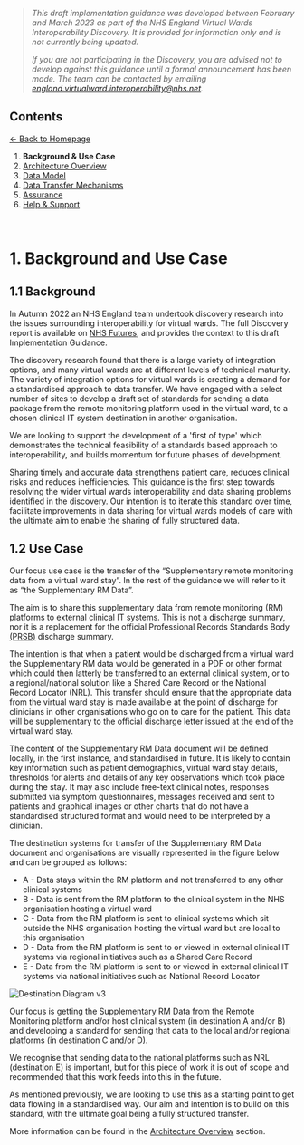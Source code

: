 > *This draft implementation guidance was developed between February and March 2023 as part of the NHS England Virtual Wards Interoperability Discovery. It is provided for information only and is not currently being updated.* 
>
> *If you are not participating in the Discovery, you are advised not to develop against this guidance until a formal announcement has been made. The team can be contacted by emailing england.virtualward.interoperability@nhs.net.*


## Contents
[&larr; Back to Homepage](/README.md)
1. **Background & Use Case**
2. [Architecture Overview](/2_Architecture.md)
3. [Data Model](/3_Data_Model.md)
4. [Data Transfer Mechanisms](/4_Data_Transfer_Mechanisms.md)
5. [Assurance](/5_Assurance.md)
6. [Help & Support](/6_Support.md)

<br>

# 1. Background and Use Case

## 1.1 Background
In Autumn 2022 an NHS England team undertook discovery research into the issues surrounding interoperability for virtual wards. The full Discovery report is available on [NHS Futures](https://tinyurl.com/vw-interop), and provides the context to this draft Implementation Guidance. 

The discovery research found that there is a large variety of integration options, and many virtual wards are at different levels of technical maturity. The variety of integration options for virtual wards is creating a demand for a standardised approach to data transfer. We have engaged with a select number of sites to develop a draft set of standards for sending a data package from the remote monitoring platform used in the virtual ward, to a chosen clinical IT system destination in another organisation.

We are looking to support the development of a 'first of type' which demonstrates the technical feasibility of a standards based approach to interoperability, and builds momentum for future phases of development.

Sharing timely and accurate data strengthens patient care, reduces clinical risks and reduces inefficiencies. This guidance is the first step towards resolving the wider virtual wards interoperability and data sharing problems identified in the discovery. Our intention is to iterate this standard  over time, facilitate improvements in data sharing for virtual wards models of care with the ultimate aim to enable the sharing of fully structured data.

## 1.2 Use Case
Our focus use case is the transfer of the “Supplementary remote monitoring data from a virtual ward stay”. In the rest of the guidance we will refer to it as “the Supplementary RM Data”.

The aim is to share this supplementary data from remote monitoring (RM) platforms to external clinical IT systems. This is not a discharge summary, nor it is a replacement for the official Professional Records Standards Body [(PRSB)](https://theprsb.org/) discharge summary.

The intention is that when a patient would be discharged from a virtual ward the Supplementary RM data would be generated in a PDF or other format which could then latterly be transferred to an external clinical system, or to a regional/national solution like a Shared Care Record or the National Record Locator (NRL). This transfer should ensure that the appropriate data from the virtual ward stay is made available at the point of discharge for clinicians in other organisations who go on to care for the patient. This data will be supplementary to the official discharge letter issued at the end of the virtual ward stay.

The content of the Supplementary RM Data document will be defined locally, in the first instance, and standardised in future. It is likely to contain key information such as patient demographics, virtual ward stay details, thresholds for alerts and details of any key observations which took place during the stay. It may also include free-text clinical notes, responses submitted via symptom questionnaires, messages received and sent to patients and graphical images or other charts that do not have a standardised structured format and would need to be interpreted by a clinician.

The destination systems for transfer of the Supplementary RM Data document and organisations are visually represented in the figure below and can be grouped as follows:

- A - Data stays within the RM platform and not transferred to any other clinical systems
- B - Data is sent from the RM platform to the clinical system in the NHS organisation hosting a virtual ward
- C - Data from the RM platform is sent to clinical systems which sit outside the NHS organisation hosting the virtual ward but are local to this organisation
- D - Data from the RM platform is sent to or viewed in external clinical IT systems via regional initiatives such as a Shared Care Record
- E - Data from the RM platform is sent to or viewed in external clinical IT systems via national initiatives such as National Record Locator

![Destination Diagram v3](https://user-images.githubusercontent.com/122816374/227579270-fdfb2c17-d6d7-4fee-93b1-52579577185a.png)

Our focus is getting the Supplementary RM Data from the Remote Monitoring platform and/or host clinical system (in destination A and/or B) and developing a standard for sending that data to the local and/or regional platforms (in destination C and/or D).

We recognise that sending data to the national platforms such as NRL (destination E) is important, but for this piece of work it is out of scope and recommended that this work feeds into this in the future.

As mentioned previously, we are looking to use this as a starting point to get data flowing in a standardised way. Our aim and intention is to build on this standard, with the ultimate goal being a fully structured transfer.

More information can be found in the [Architecture Overview](/2_Architecture.md) section.
